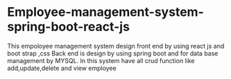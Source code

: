# Employee-management-system-spring-boot-react-js
This empoloyee management system design front end by using react js and boot strap ,css
Back end is design by using spring boot and for data base management by MYSQL.
In this system have all crud function like add,update,delete and view employee
